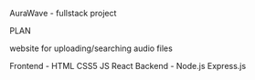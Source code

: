 AuraWave - fullstack project

PLAN

website for uploading/searching audio files

Frontend - HTML CSS5 JS React
Backend - Node.js Express.js